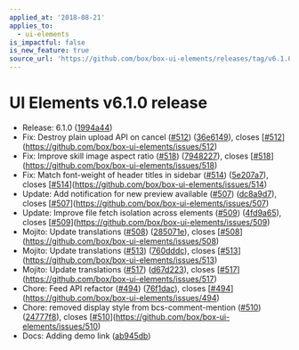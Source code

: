 ```yaml
---
applied_at: '2018-08-21'
applies_to:
  - ui-elements
is_impactful: false
is_new_feature: true
source_url: 'https://github.com/box/box-ui-elements/releases/tag/v6.1.0'
---
```


# UI Elements v6.1.0 release


* Release: 6.1.0 ([1994a44](https://github.com/box/box-ui-elements/commit[1994a44](https://github.com/box/box-ui-elements/commit/1994a44)))
* Fix: Destroy plain upload API on cancel ([#512](https://github.com/box/box-ui-elements/pull/512)) ([36e6149](https://github.com/box/box-ui-elements/commit[36e6149](https://github.com/box/box-ui-elements/commit/36e6149))), closes [[#512](https://github.com/box/box-ui-elements/pull/512)](https://github.com/box/box-ui-elements/issues/512)
* Fix: Improve skill image aspect ratio ([#518](https://github.com/box/box-ui-elements/pull/518)) ([7948227](https://github.com/box/box-ui-elements/commit[7948227](https://github.com/box/box-ui-elements/commit/7948227))), closes [[#518](https://github.com/box/box-ui-elements/pull/518)](https://github.com/box/box-ui-elements/issues/518)
* Fix: Match font-weight of header titles in sidebar ([#514](https://github.com/box/box-ui-elements/pull/514)) ([5e207a7](https://github.com/box/box-ui-elements/commit[5e207a7](https://github.com/box/box-ui-elements/commit/5e207a7))), closes [[#514](https://github.com/box/box-ui-elements/pull/514)](https://github.com/box/box-ui-elements/issues/514)
* Update: Add notification for new preview available ([#507](https://github.com/box/box-ui-elements/pull/507)) ([dc8a9d7](https://github.com/box/box-ui-elements/commit[dc8a9d7](https://github.com/box/box-ui-elements/commit/dc8a9d7))), closes [[#507](https://github.com/box/box-ui-elements/pull/507)](https://github.com/box/box-ui-elements/issues/507)
* Update: Improve file fetch isolation across elements ([#509](https://github.com/box/box-ui-elements/pull/509)) ([4fd9a65](https://github.com/box/box-ui-elements/commit[4fd9a65](https://github.com/box/box-ui-elements/commit/4fd9a65))), closes [[#509](https://github.com/box/box-ui-elements/pull/509)](https://github.com/box/box-ui-elements/issues/509)
* Mojito: Update translations ([#508](https://github.com/box/box-ui-elements/pull/508)) ([285071e](https://github.com/box/box-ui-elements/commit[285071e](https://github.com/box/box-ui-elements/commit/285071e))), closes [[#508](https://github.com/box/box-ui-elements/pull/508)](https://github.com/box/box-ui-elements/issues/508)
* Mojito: Update translations ([#513](https://github.com/box/box-ui-elements/pull/513)) ([760dddc](https://github.com/box/box-ui-elements/commit[760dddc](https://github.com/box/box-ui-elements/commit/760dddc))), closes [[#513](https://github.com/box/box-ui-elements/pull/513)](https://github.com/box/box-ui-elements/issues/513)
* Mojito: Update translations ([#517](https://github.com/box/box-ui-elements/pull/517)) ([d67d223](https://github.com/box/box-ui-elements/commit[d67d223](https://github.com/box/box-ui-elements/commit/d67d223))), closes [[#517](https://github.com/box/box-ui-elements/pull/517)](https://github.com/box/box-ui-elements/issues/517)
* Chore: Feed API refactor ([#494](https://github.com/box/box-ui-elements/pull/494)) ([76f1dac](https://github.com/box/box-ui-elements/commit[76f1dac](https://github.com/box/box-ui-elements/commit/76f1dac))), closes [[#494](https://github.com/box/box-ui-elements/pull/494)](https://github.com/box/box-ui-elements/issues/494)
* Chore: removed display style from bcs-comment-mention ([#510](https://github.com/box/box-ui-elements/pull/510)) ([24777f8](https://github.com/box/box-ui-elements/commit[24777f8](https://github.com/box/box-ui-elements/commit/24777f8))), closes [[#510](https://github.com/box/box-ui-elements/pull/510)](https://github.com/box/box-ui-elements/issues/510)
* Docs: Adding demo link ([ab945db](https://github.com/box/box-ui-elements/commit[ab945db](https://github.com/box/box-ui-elements/commit/ab945db)))




